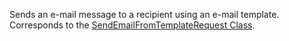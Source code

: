 Sends an e-mail message to a recipient using an e-mail template.  
Corresponds to the [SendEmailFromTemplateRequest Class](https://msdn.microsoft.com/library/microsoft.crm.sdk.messages.sendemailfromtemplaterequest.aspx).
